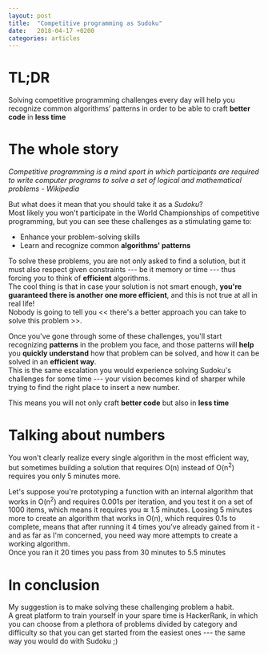 ```yaml
---
layout: post
title:  "Competitive programming as Sudoku"
date:   2018-04-17 +0200
categories: articles
---
```

# TL;DR
Solving competitive programming challenges every day will help you recognize common algorithms’ patterns in order to be able to craft **better code** in **less time**   

# The whole story
*Competitive programming is a mind sport in which participants are required to write computer programs to solve a set of logical and mathematical problems - Wikipedia*

But what does it mean that you should take it as a *Sudoku*? <br>
Most likely you won't participate in the World Championships of competitive programming, but you can see these challenges as a stimulating game to:
- Enhance your problem-solving skills
- Learn and recognize common **algorithms' patterns**

To solve these problems, you are not only asked to find a solution, but it must also respect given constraints --- be it memory or time --- thus forcing you to think of **efficient** algorithms.  
The cool thing is that in case your solution is not smart enough, **you're guaranteed there is another one more efficient**, and this is not true at all in real life!  
Nobody is going to tell you << there's a better approach you can take to solve this problem >>.  

Once you've gone through some of these challenges, you'll start recognizing **patterns** in the problem you face, and those patterns will **help** you **quickly understand** how that problem can be solved, and how it can be solved in an **efficient way**.  
This is the same escalation you would experience solving Sudoku's challenges for some time --- your vision becomes kind of sharper while trying to find the right place to insert a new number.  

This means you will not only craft **better code** but also in **less time**

# Talking about numbers
You won't clearly realize every single algorithm in the most efficient way, but sometimes building a solution that requires O(n) instead of O(n<sup>2</sup>) requires you only 5 minutes more. 

Let's suppose you're prototyping a function with an internal algorithm that works in O(n<sup>2</sup>) and requires 0.001s per iteration, and you test it on a set of 1000 items, which means it requires you &cong; 1.5 minutes. Loosing 5 minutes more to create an algorithm that works in O(n), which requires 0.1s to complete, means that after running it 4 times you've already gained from it - and as far as I'm concerned, you need way more attempts to create a working algorithm. <br>
Once you ran it 20 times you pass from 30 minutes to 5.5 minutes

# In conclusion
My suggestion is to make solving these challenging problem a habit.  
A great platform to train yourself in your spare time is HackerRank, in which you can choose from a plethora of problems divided by category and difficulty so that you can get started from the easiest ones --- the same way you would do with Sudoku ;)
